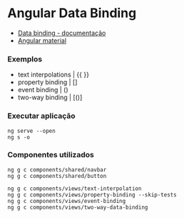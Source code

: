 # Angular Data Binding

- [Data binding - documentação](https://v17.angular.io/guide/binding-overview)
- [Angular material](https://material.angular.io/components/categories)

### Exemplos
  - text interpolations    |  {{ }}
  - property binding       |  []
  - event binding          |  ()
  - two-way binding        |  [()]

### Executar aplicação
    ng serve --open
    ng s -o

### Componentes utilizados
    ng g c components/shared/navbar
    ng g c components/shared/button

    ng g c components/views/text-interpolation
    ng g c components/views/property-binding --skip-tests
    ng g c components/views/event-binding
    ng g c components/views/two-way-data-binding